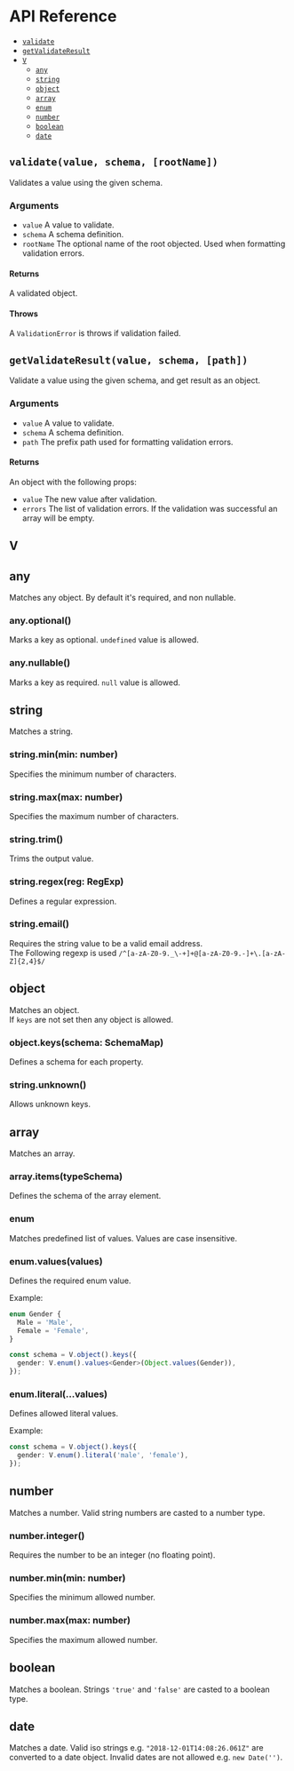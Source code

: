 # API Reference

* [`validate`](docs.md#validate-value-schema-rootname)
* [`getValidateResult`](docs.md#getValidateResult)
* [`V`](docs.md#v)
  * [`any`](docs.md#any)
  * [`string`](docs.md#string)
  * [`object`](docs.md#object)
  * [`array`](docs.md#array)
  * [`enum`](docs.md#enum)
  * [`number`](docs.md#number)
  * [`boolean`](docs.md#boolean)
  * [`date`](docs.md#date)

## `validate(value, schema, [rootName])`

Validates a value using the given schema.

### Arguments

* `value` A value to validate.
* `schema` A schema definition.
* `rootName` The optional name of the root objected. Used when formatting validation errors.

#### Returns

A validated object.

#### Throws

A `ValidationError` is throws if validation failed.

## `getValidateResult(value, schema, [path])`

Validate a value using the given schema, and get result as an object.

### Arguments

* `value` A value to validate.
* `schema` A schema definition.
* `path` The prefix path used for formatting validation errors.

#### Returns

An object with the following props:

* `value` The new value after validation.
* `errors` The list of validation errors. If the validation was successful an array will be empty.

## V

## any

Matches any object. By default it's required, and non nullable.

### any.optional\(\)

Marks a key as optional. `undefined` value is allowed.

### any.nullable\(\)

Marks a key as required. `null` value is allowed.

## string

Matches a string.

### string.min\(min: number\)

Specifies the minimum number of characters.

### string.max\(max: number\)

Specifies the maximum number of characters.

### string.trim\(\)

Trims the output value.

### string.regex\(reg: RegExp\)

Defines a regular expression.

### string.email\(\)

Requires the string value to be a valid email address.  
The Following regexp is used `/^[a-zA-Z0-9._\-+]+@[a-zA-Z0-9.-]+\.[a-zA-Z]{2,4}$/`

## object

Matches an object.  
If `keys` are not set then any object is allowed.

### object.keys\(schema: SchemaMap\)

Defines a schema for each property.

### string.unknown\(\)

Allows unknown keys.

## array

Matches an array.

### array.items\(typeSchema\)

Defines the schema of the array element.

### enum

Matches predefined list of values. Values are case insensitive.

### enum.values\(values\)

Defines the required enum value.

Example:

```typescript
enum Gender {
  Male = 'Male',
  Female = 'Female',
}

const schema = V.object().keys({
  gender: V.enum().values<Gender>(Object.values(Gender)),
});
```

### enum.literal\(...values\)

Defines allowed literal values.

Example:

```typescript
const schema = V.object().keys({
  gender: V.enum().literal('male', 'female'),
});
```

## number

Matches a number. Valid string numbers are casted to a number type.

### number.integer\(\)

Requires the number to be an integer \(no floating point\).

### number.min\(min: number\)

Specifies the minimum allowed number.

### number.max\(max: number\)

Specifies the maximum allowed number.

## boolean

Matches a boolean. Strings `'true'` and `'false'` are casted to a boolean type.

## date

Matches a date. Valid iso strings e.g. `"2018-12-01T14:08:26.061Z"` are converted to a date object. Invalid dates are not allowed e.g. `new Date('')`.

